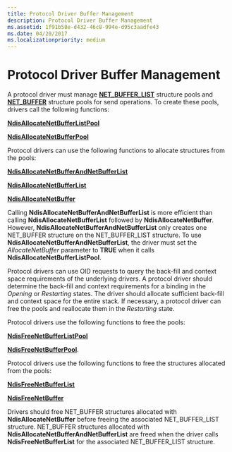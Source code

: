 ```yaml
---
title: Protocol Driver Buffer Management
description: Protocol Driver Buffer Management
ms.assetid: 1f91b58e-d432-46c8-994e-d95c3aadfe43
ms.date: 04/20/2017
ms.localizationpriority: medium
---
```


# Protocol Driver Buffer Management





A protocol driver must manage [**NET\_BUFFER\_LIST**](/windows-hardware/drivers/ddi/nbl/ns-nbl-net_buffer_list) structure pools and [**NET\_BUFFER**](/windows-hardware/drivers/ddi/ndis/ns-ndis-_net_buffer) structure pools for send operations. To create these pools, drivers call the following functions:

[**NdisAllocateNetBufferListPool**](/windows-hardware/drivers/ddi/ndis/nf-ndis-ndisallocatenetbufferlistpool)

[**NdisAllocateNetBufferPool**](/windows-hardware/drivers/ddi/ndis/nf-ndis-ndisallocatenetbufferpool)

Protocol drivers can use the following functions to allocate structures from the pools:

[**NdisAllocateNetBufferAndNetBufferList**](/windows-hardware/drivers/ddi/ndis/nf-ndis-ndisallocatenetbufferandnetbufferlist)

[**NdisAllocateNetBufferList**](/windows-hardware/drivers/ddi/ndis/nf-ndis-ndisallocatenetbufferlist)

[**NdisAllocateNetBuffer**](/windows-hardware/drivers/ddi/ndis/nf-ndis-ndisallocatenetbuffer)

Calling **NdisAllocateNetBufferAndNetBufferList** is more efficient than calling **NdisAllocateNetBufferList** followed by **NdisAllocateNetBuffer**. However, **NdisAllocateNetBufferAndNetBufferList** only creates one NET\_BUFFER structure on the NET\_BUFFER\_LIST structure. To use **NdisAllocateNetBufferAndNetBufferList**, the driver must set the *AllocateNetBuffer* parameter to **TRUE** when it calls **NdisAllocateNetBufferListPool**.

Protocol drivers can use OID requests to query the back-fill and context space requirements of the underlying drivers. A protocol driver should determine the back-fill and context requirements for a binding in the *Opening* or *Restarting* states. The driver should allocate sufficient back-fill and context space for the entire stack. If necessary, a protocol driver can free the pools and reallocate them in the *Restarting* state.

Protocol drivers use the following functions to free the pools:

[**NdisFreeNetBufferListPool**](/windows-hardware/drivers/ddi/ndis/nf-ndis-ndisfreenetbufferlistpool)

[**NdisFreeNetBufferPool**](/windows-hardware/drivers/ddi/ndis/nf-ndis-ndisfreenetbufferpool).

Protocol drivers use the following functions to free the structures allocated from the pools:

[**NdisFreeNetBufferList**](/windows-hardware/drivers/ddi/ndis/nf-ndis-ndisfreenetbufferlist)

[**NdisFreeNetBuffer**](/windows-hardware/drivers/ddi/ndis/nf-ndis-ndisfreenetbuffer)

Drivers should free NET\_BUFFER structures allocated with **NdisAllocateNetBuffer** before freeing the associated NET\_BUFFER\_LIST structure. NET\_BUFFER structures allocated with **NdisAllocateNetBufferAndNetBufferList** are freed when the driver calls **NdisFreeNetBufferList** for the associated NET\_BUFFER\_LIST structure.

 

